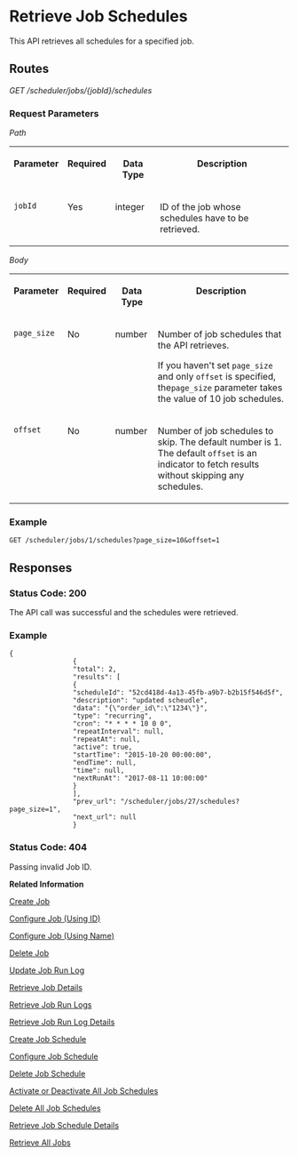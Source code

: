 <!-- loio251658d477804d8cb53ef94d0ec231ce -->

# Retrieve Job Schedules

This API retrieves all schedules for a specified job.



## Routes

*GET /scheduler/jobs/\{jobId\}/schedules*



### Request Parameters

*Path* 


<table>
<tr>
<th valign="top">

Parameter

</th>
<th valign="top">

Required

</th>
<th valign="top">

Data Type

</th>
<th valign="top">

Description

</th>
</tr>
<tr>
<td valign="top">

`jobId` 

</td>
<td valign="top">

Yes

</td>
<td valign="top">

integer

</td>
<td valign="top">

ID of the job whose schedules have to be retrieved.

</td>
</tr>
</table>

*Body* 


<table>
<tr>
<th valign="top">

Parameter

</th>
<th valign="top">

Required

</th>
<th valign="top">

Data Type

</th>
<th valign="top">

Description

</th>
</tr>
<tr>
<td valign="top">

`page_size` 

</td>
<td valign="top">

No

</td>
<td valign="top">

number

</td>
<td valign="top">

Number of job schedules that the API retrieves.

If you haven't set `page_size` and only `offset` is specified, the`page_size` parameter takes the value of 10 job schedules.

</td>
</tr>
<tr>
<td valign="top">

`offset` 

</td>
<td valign="top">

No

</td>
<td valign="top">

number

</td>
<td valign="top">

Number of job schedules to skip. The default number is 1. The default `offset` is an indicator to fetch results without skipping any schedules.

</td>
</tr>
</table>



### Example

```
GET /scheduler/jobs/1/schedules?page_size=10&offset=1 
```



## Responses



### Status Code: 200

The API call was successful and the schedules were retrieved.



### Example

```
{
				{
				"total": 2,
				"results": [
				{
				"scheduleId": "52cd418d-4a13-45fb-a9b7-b2b15f546d5f",
				"description": "updated scheudle",
				"data": "{\"order_id\":\"1234\"}",
				"type": "recurring",
				"cron": "* * * * 10 0 0",
				"repeatInterval": null,
				"repeatAt": null,
				"active": true,
				"startTime": "2015-10-20 00:00:00",
				"endTime": null,
				"time": null,
				"nextRunAt": "2017-08-11 10:00:00"
				}
				],
				"prev_url": "/scheduler/jobs/27/schedules?page_size=1",
				"next_url": null
				}
```



### Status Code: 404

Passing invalid Job ID.



**Related Information**  


[Create Job](create-job-2c1ecb6.md "This API creates a job by accepting one or more job schedules to be created.")

[Configure Job \(Using ID\)](configure-job-using-id-514f2f6.md "This API configures a job with the updated runtime information using job ID.")

[Configure Job \(Using Name\)](configure-job-using-name-5790b8a.md "This API configures a job with the updated runtime information using job name.")

[Delete Job](delete-job-cd8feb7.md "This API deletes a job and all its runtime information such as schedules and logs.")

[Update Job Run Log](update-job-run-log-e85da40.md "This API is used by the application to inform the Job Scheduler about the status of an asynchronous, long-running job.")

[Retrieve Job Details](retrieve-job-details-815605d.md "This API retrieves the saved configuration settings of a specified job.")

[Retrieve Job Run Logs](retrieve-job-run-logs-13d38f3.md "This API retrieves the run logs for a specified job schedule.")

[Retrieve Job Run Log Details](retrieve-job-run-log-details-e49a4b2.md "This API retrieves the details for a specified job run log.")

[Create Job Schedule](create-job-schedule-66ab3c1.md "This API creates a job schedule for a specified job.")

[Configure Job Schedule](configure-job-schedule-0a4d939.md "This API configures/updates the runtime information of a job schedule for a specified job.")

[Delete Job Schedule](delete-job-schedule-3066b6d.md "This API deletes the specified job schedule.")

[Activate or Deactivate All Job Schedules](activate-or-deactivate-all-job-schedules-fe9650b.md "This API activates or deactivates all the existing schedules for a job.")

[Delete All Job Schedules](delete-all-job-schedules-0aab1ab.md "This API deletes all the schedules of the specified job.")

[Retrieve Job Schedule Details](retrieve-job-schedule-details-fa16c72.md "This API retrieves the saved configuration settings of a specified job schedule.")

[Retrieve All Jobs](retrieve-all-jobs-b4d3719.md "This API retrieves all jobs in a service instance.")

